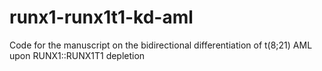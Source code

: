 # runx1-runx1t1-kd-aml
Code for the manuscript on the bidirectional differentiation of t(8;21) AML upon RUNX1::RUNX1T1 depletion